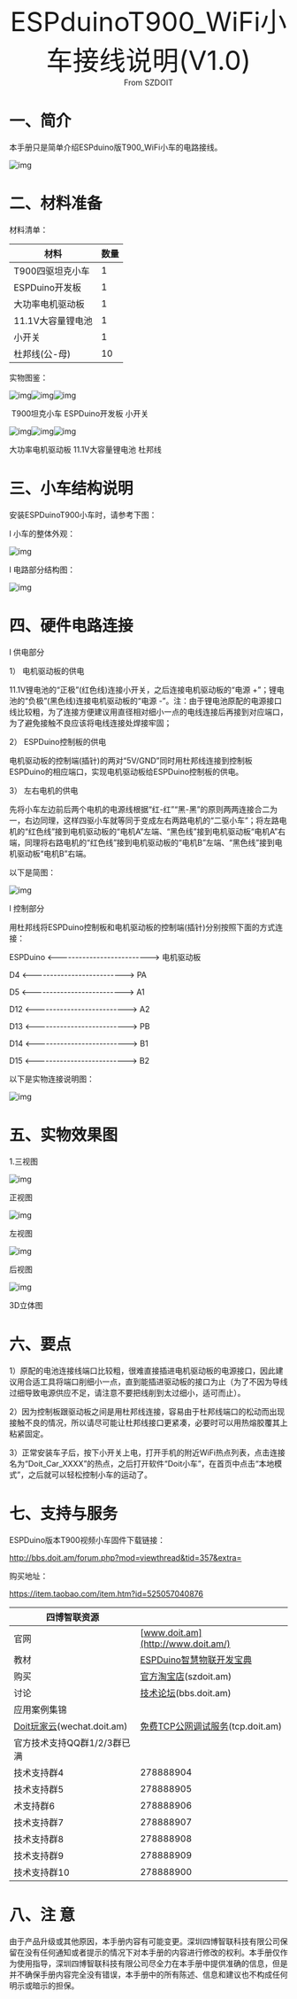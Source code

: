 <center><font size=10> ESPduinoT900_WiFi小车接线说明(V1.0)</center></font>
<center> From SZDOIT</center>

# 一、简介

本手册只是简单介绍ESPduino版T900_WiFi小车的电路接线。

![img](wps1.jpg) 

# 二、材料准备

材料清单：

| 材料              | 数量 |
| ----------------- | ---- |
| T900四驱坦克小车  | 1    |
| ESPDuino开发板    | 1    |
| 大功率电机驱动板  | 1    |
| 11.1V大容量锂电池 | 1    |
| 小开关            | 1    |
| 杜邦线(公-母)     | 10   |

实物图鉴：

![img](wps2.png)![img](wps3.png)![img](wps4.jpg)

​       T900坦克小车        ESPDuino开发板      小开关

![img](wps5.png)![img](wps6.png)![img](wps7.png)

大功率电机驱动板        11.1V大容量锂电池          杜邦线

 

# 三、小车结构说明

安装ESPDuinoT900小车时，请参考下图：

l 小车的整体外观：

![img](wps8.jpg) 

l 电路部分结构图：

![img](wps9.jpg) 

# 四、硬件电路连接

l 供电部分

1） 电机驱动板的供电

11.1V锂电池的“正极”(红色线)连接小开关，之后连接电机驱动板的“电源 +”；锂电池的“负极”(黑色线)连接电机驱动板的“电源 -”。注：由于锂电池原配的电源接口线比较粗，为了连接方便建议用直径相对细小一点的电线连接后再接到对应端口，为了避免接触不良应该将电线连接处焊接牢固；

2） ESPDuino控制板的供电

电机驱动板的控制端(插针)的两对“5V/GND”同时用杜邦线连接到控制板ESPDuino的相应端口，实现电机驱动板给ESPDuino控制板的供电。

3） 左右电机的供电

先将小车左边前后两个电机的电源线根据“红-红”“黑-黑”的原则两两连接合二为一，右边同理，这样四驱小车就等同于变成左右两路电机的“二驱小车”；将左路电机的“红色线”接到电机驱动板的“电机A”左端、“黑色线”接到电机驱动板“电机A”右端，同理将右路电机的“红色线”接到电机驱动板的“电机B”左端、“黑色线”接到电机驱动板“电机B”右端。

以下是简图：

![img](wps10.jpg) 

l 控制部分

用杜邦线将ESPDuino控制板和电机驱动板的控制端(插针)分别按照下面的方式连接：

ESPDuino    <-------------------------->   电机驱动板

D4       <-------------------------->   PA

D5       <-------------------------->   A1

D12      <-------------------------->   A2

D13      <-------------------------->   PB

D14      <-------------------------->   B1

D15      <-------------------------->   B2

以下是实物连接说明图：

![img](wps11.jpg) 

# 五、实物效果图

1.三视图

![img](wps12.jpg) 

正视图

![img](wps13.jpg) 

左视图

![img](wps14.jpg) 

后视图

![img](wps15.jpg) 

3D立体图

 

# 六、要点

1）原配的电池连接线端口比较粗，很难直接插进电机驱动板的电源接口，因此建议用合适工具将端口削细小一点，直到能插进驱动板的接口为止（为了不因为导线过细导致电源供应不足，请注意不要把线削到太过细小，适可而止）。

2）因为控制板跟驱动板之间是用杜邦线连接，容易由于杜邦线端口的松动而出现接触不良的情况，所以请尽可能让杜邦线接口更紧凑，必要时可以用热熔胶覆其上粘紧固定。

3）正常安装车子后，按下小开关上电，打开手机的附近WiFi热点列表，点击连接名为“Doit_Car_XXXX”的热点，之后打开软件“Doit小车”，在首页中点击“本地模式”，之后就可以轻松控制小车的运动了。

# 七、支持与服务

ESPDuino版本T900视频小车固件下载链接：

http://bbs.doit.am/forum.php?mod=viewthread&tid=357&extra=

购买地址：	

https://item.taobao.com/item.htm?id=525057040876

| 四博智联资源                                        |                                                              |
| --------------------------------------------------- | ------------------------------------------------------------ |
| 官网                                                | [www.doit.am](http://www.doit.am/)                           |
| 教材                                                | [ESPDuino智慧物联开发宝典](https://item.taobao.com/item.htm?spm=a1z10.3-c.w4002-7420449993.9.Bgp1Ll&id=520583000610) |
| 购买                                                | [官方淘宝店](https://szdoit.taobao.com/)(szdoit.am)          |
| 讨论                                                | [技术论坛](http://bbs.doit.am/forum.php)(bbs.doit.am)        |
| 应用案例集锦                                        |                                                              |
| [Doit玩家云](http://wechat.doit.am)(wechat.doit.am) | [免费TCP公网调试服务](http://tcp.doit.am)(tcp.doit.am)       |
| 官方技术支持QQ群1/2/3群已满                         |                                                              |
| 技术支持群4                                         | 278888904                                                    |
| 技术支持群5                                         | 278888905                                                    |
| 术支持群6                                           | 278888906                                                    |
| 技术支持群7                                         | 278888907                                                    |
| 技术支持群8                                         | 278888908                                                    |
| 技术支持群9                                         | 278888909                                                    |
| 技术支持群10                                        | 278888900                                                    |

# 八、注 意

由于产品升级或其他原因，本手册内容有可能变更。深圳四博智联科技有限公司保留在没有任何通知或者提示的情况下对本手册的内容进行修改的权利。本手册仅作为使用指导，深圳四博智联科技有限公司尽全力在本手册中提供准确的信息，但是并不确保手册内容完全没有错误，本手册中的所有陈述、信息和建议也不构成任何明示或暗示的担保。